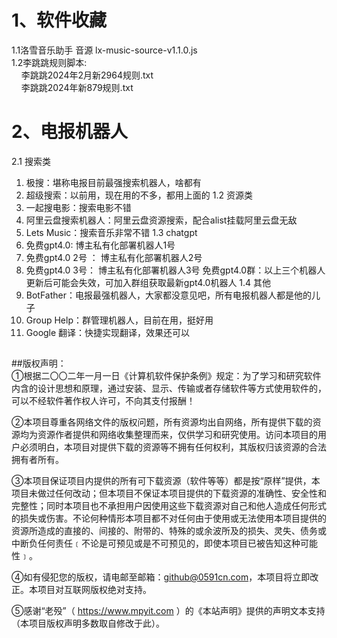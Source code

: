 # 1、软件收藏

1.1洛雪音乐助手 音源  lx-music-source-v1.1.0.js   <br>
1.2李跳跳规则脚本:<br>
&nbsp;&nbsp;&nbsp;&nbsp;李跳跳2024年2月新2964规则.txt  <br>
&nbsp;&nbsp;&nbsp;&nbsp;李跳跳2024年新879规则.txt<br>





# 2、电报机器人
2.1 搜索类
1.	极搜：堪称电报目前最强搜索机器人，啥都有
2.	超级搜索：以前用，现在用的不多，都用上面的
1.2 资源类
1.	一起搜电影：搜索电影不错
2.	阿里云盘搜索机器人：阿里云盘资源搜索，配合alist挂载阿里云盘无敌
3.	Lets Music：搜索音乐非常不错
1.3 chatgpt
1.	免费gpt4.0: 博主私有化部署机器人1号
2.	免费gpt4.0 2号 ： 博主私有化部署机器人2号
3.	免费gpt4.0 3号： 博主私有化部署机器人3号
免费gpt4.0群：以上三个机器人更新后可能会失效，可加入群组获取最新gpt4.0机器人
1.4 其他
1.	BotFather：电报最强机器人，大家都没意见吧，所有电报机器人都是他的儿子
2.	Group Help：群管理机器人，目前在用，挺好用
3.	Google 翻译：快捷实现翻译，效果还可以



##
##
##

  
##版权声明：  
①根据二〇〇二年一月一日《计算机软件保护条例》规定：为了学习和研究软件内含的设计思想和原理，通过安装、显示、传输或者存储软件等方式使用软件的，可以不经软件著作权人许可，不向其支付报酬！

②本项目尊重各网络文件的版权问题，所有资源均出自网络，所有提供下载的资源均为资源作者提供和网络收集整理而来，仅供学习和研究使用。访问本项目的用户必须明白，本项目对提供下载的资源等不拥有任何权利，其版权归该资源的合法拥有者所有。

③本项目保证项目内提供的所有可下载资源（软件等等）都是按“原样”提供，本项目未做过任何改动；但本项目不保证本项目提供的下载资源的准确性、安全性和完整性；同时本项目也不承担用户因使用这些下载资源对自己和他人造成任何形式的损失或伤害。不论何种情形本项目都不对任何由于使用或无法使用本项目提供的资源所造成的直接的、间接的、附带的、特殊的或余波所及的损失、灵失、债务或中断负任何责任﹝不论是可预见或是不可预见的，即使本项目已被告知这种可能性﹞。

④如有侵犯您的版权，请电邮至邮箱：github@0591cn.com，本项目将立即改正。本项目对互联网版权绝对支持。

⑤感谢“老殁”（ https://www.mpyit.com ）的《本站声明》提供的声明文本支持（本项目版权声明多数取自修改于此）。
